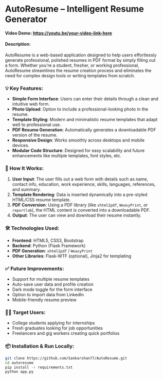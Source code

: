 # AutoResume – Intelligent Resume Generator
#### Video Demo:  <https://youtu.be/your-video-link-here>
#### Description:

AutoResume is a web-based application designed to help users effortlessly generate professional, polished resumes in PDF format by simply filling out a form. Whether you're a student, fresher, or working professional, AutoResume streamlines the resume creation process and eliminates the need for complex design tools or writing templates from scratch.

### 💡 Key Features:

- **Simple Form Interface**: Users can enter their details through a clean and intuitive web form.
- **Photo Upload**: Option to include a professional-looking photo in the resume.
- **Template Styling**: Modern and minimalistic resume templates that adapt well to professional use.
- **PDF Resume Generation**: Automatically generates a downloadable PDF version of the resume.
- **Responsive Design**: Works smoothly across desktops and mobile devices.
- **Modular Code Structure**: Designed for easy scalability and future enhancements like multiple templates, font styles, etc.

### 🚀 How It Works:

1. **User Input**: The user fills out a web form with details such as name, contact info, education, work experience, skills, languages, references, and summary.
2. **Template Rendering**: Data is inserted dynamically into a pre-styled HTML/CSS resume template.
3. **PDF Conversion**: Using a PDF library (like `xhtml2pdf`, `WeasyPrint`, or `reportlab`), the HTML content is converted into a downloadable PDF.
4. **Output**: The user can view and download their resume instantly.

### 🛠️ Technologies Used:

- **Frontend**: HTML5, CSS3, Bootstrap
- **Backend**: Python (Flask Framework)
- **PDF Generation**: `xhtml2pdf` / `WeasyPrint`
- **Other Libraries**: Flask-WTF (optional), Jinja2 for templating

### ✅ Future Improvements:

- Support for multiple resume templates
- Auto-save user data and profile creation
- Dark mode toggle for the form interface
- Option to import data from LinkedIn
- Mobile-friendly resume preview

### 🙋‍♂️ Target Users:

- College students applying for internships
- Fresh graduates looking for job opportunities
- Freelancers and gig workers creating quick portfolios

### 📦 Installation & Run Locally:

```bash
git clone https://github.com/Sankarshan77/AutoResume.git
cd autoresume
pip install -r requirements.txt
python app.py


